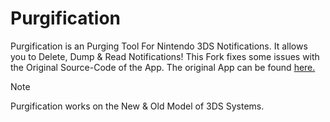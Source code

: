 # Purgification

Purgification is an Purging Tool For Nintendo 3DS Notifications. It allows you to Delete, Dump & Read Notifications!
This Fork fixes some issues with the Original Source-Code of the App. The original App can be found [here.](https://github.com/Rinnegatamante/Purgification)


> [!NOTE]
> Purgification works on the
> New & Old Model of 3DS Systems.
